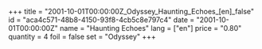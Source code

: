 +++
title = "2001-10-01T00:00:00Z_Odyssey_Haunting_Echoes_[en]_false"
id = "aca4c571-48b8-4150-93f8-4cb5c8e797c4"
date = "2001-10-01T00:00:00Z"
name = "Haunting Echoes"
lang = ["en"]
price = "0.80"
quantity = 4
foil = false
set = "Odyssey"
+++
